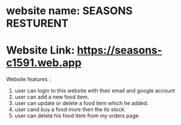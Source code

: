  

 # website name: SEASONS RESTURENT
 # Website Link: https://seasons-c1591.web.app


Website features :

1. user can login to this website with their email and google account
2. user can add a new food item.
3. user can update or delete a food item which he added.
4. user cand buy a food more then the its stock.
5. user can delete his food item from my orders page.



 
